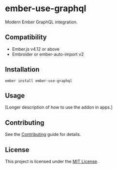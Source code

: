 # ember-use-graphql

Modern Ember GraphQL integration.

## Compatibility

- Ember.js v4.12 or above
- Embroider or ember-auto-import v2

## Installation

```
ember install ember-use-graphql
```

## Usage

[Longer description of how to use the addon in apps.]

## Contributing

See the [Contributing](CONTRIBUTING.md) guide for details.

## License

This project is licensed under the [MIT License](LICENSE.md).
